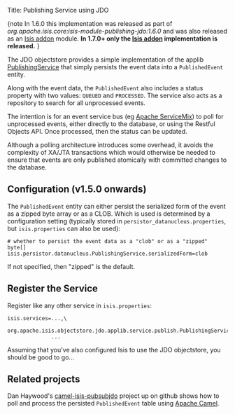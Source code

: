 Title: Publishing Service using JDO

{note
In 1.6.0 this implementation was released as part of *org.apache.isis.core:isis-module-publishing-jdo:1.6.0* and was also released as an [Isis addon](http://github.com/isisaddons/isis-module-publishing) module.  **In 1.7.0+ only the [Isis addon](http://github.com/isisaddons/isis-module-publishing) implementation is released.**
}

The JDO objectstore provides a simple implementation of the applib [PublishingService](../../../../reference/services/publishing-service.html) that simply persists the event data into a `PublishedEvent` entity.

Along with the event data, the `PublishedEvent` also includes a status property with two values: `QUEUED` and `PROCESSED`.  The service also acts as a repository to search for all unprocessed events.

The intention is for an event service bus (eg [Apache ServiceMix](http://servicemix.apache.org)) to poll for unprocessed events, either directly to the database, or using the Restful Objects API.  Once processed, then the status can be updated.

Although a polling architecture introduces some overhead, it avoids the complexity of XA/JTA transactions which would otherwise be needed to ensure that events are only published atomically with committed changes to the database.

## Configuration (v1.5.0 onwards)

The `PublishedEvent` entity can either persist the serialized form of the event as a zipped byte array or as a CLOB.  Which is used is determined by a configuration setting (typically stored in `persistor_datanucleus.properties`, but `isis.properties` can also be used):

    # whether to persist the event data as a "clob" or as a "zipped" byte[]
    isis.persistor.datanucleus.PublishingService.serializedForm=clob

If not specified, then "zipped" is the default.

## Register the Service

Register like any other service in `isis.properties`:

    isis.services=...,\
                  org.apache.isis.objectstore.jdo.applib.service.publish.PublishingServiceJdo,\
                  ...

Assuming that you've also configured Isis to use the JDO objectstore, you should be good to go...


## Related projects

Dan Haywood's [camel-isis-pubsubjdo](https://github.com/danhaywood/camel-isis-pubsubjdo) project up on github shows how to poll and process the persisted `PublishedEvent` table using [Apache Camel](http://camel.apache.org).
